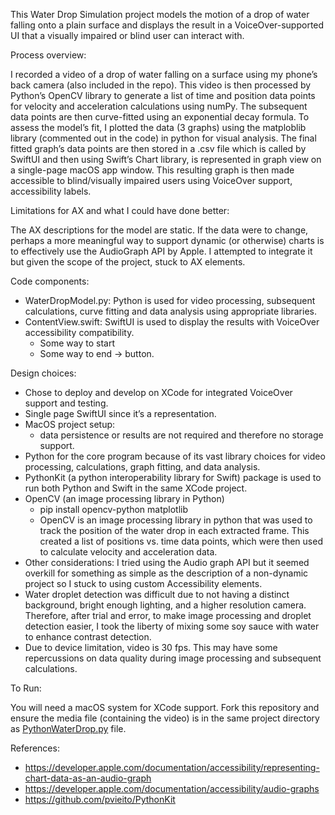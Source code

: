 This Water Drop Simulation project models the motion of a drop of water falling onto a plain surface and displays the result in a VoiceOver-supported UI that a visually impaired or blind user can interact with.


Process overview:  

I recorded a video of a drop of water falling on a surface using my phone’s back camera (also included in the repo). 
This video is then processed by Python’s OpenCV library to generate a list of time and position data points for velocity and acceleration calculations using numPy.
The subsequent data points are then curve-fitted using an exponential decay formula.
To assess the model’s fit, I plotted the data (3 graphs) using the matploblib library (commented out in the code) in python for visual analysis. 
The final fitted graph’s data points are then stored in a .csv file which is called by SwiftUI and then using Swift’s Chart library, is represented in graph view on a single-page macOS app window. This resulting graph is then made accessible to blind/visually impaired users using VoiceOver support, accessibility labels.


Limitations for AX and what I could have done better:

The AX descriptions for the model are static. If the data were to change, perhaps a more meaningful way to support dynamic (or otherwise) charts is to effectively use the AudioGraph API by Apple. I attempted to integrate it but given the scope of the project, stuck to AX elements.


Code components:

- WaterDropModel.py: Python is used for video processing, subsequent calculations, curve fitting and data analysis using appropriate libraries.
- ContentView.swift: SwiftUI is used to display the results with VoiceOver accessibility compatibility.
    - Some way to start
    - Some way to end → button.


Design choices:

- Chose to deploy and develop on XCode for integrated VoiceOver support and testing.
- Single page SwiftUI since it’s a representation.
- MacOS project setup:
    - data persistence or results are not required and therefore no storage support.
- Python for the core program because of its vast library choices for video processing, calculations, graph fitting, and data analysis.
- PythonKit (a python interoperability library for Swift) package is used to run both Python and Swift in the same XCode project.
- OpenCV (an image processing library in Python)
    - pip install opencv-python matplotlib
    - OpenCV is an image processing library in python that was used to track the position of the water drop in each extracted frame. This created a list of positions vs. time data points, which were then used to calculate velocity and acceleration data.
- Other considerations: I tried using the Audio graph API but it seemed overkill for something as simple as the description of a non-dynamic project so I stuck to using custom Accessibility elements.
- Water droplet detection was difficult due to not having a distinct background, bright enough lighting, and a higher resolution camera. Therefore, after trial and error, to make image processing and droplet detection easier, I took the liberty of mixing some soy sauce with water to enhance contrast detection.
- Due to device limitation, video is 30 fps. This may have some repercussions on data quality during image processing and subsequent calculations.


To Run:

You will need a macOS system for XCode support. Fork this repository and ensure the media file (containing the video) is in the same project directory as [PythonWaterDrop.py](http://WaterDropSimulation.py) file.


References:

- https://developer.apple.com/documentation/accessibility/representing-chart-data-as-an-audio-graph
- https://developer.apple.com/documentation/accessibility/audio-graphs
- https://github.com/pvieito/PythonKit
